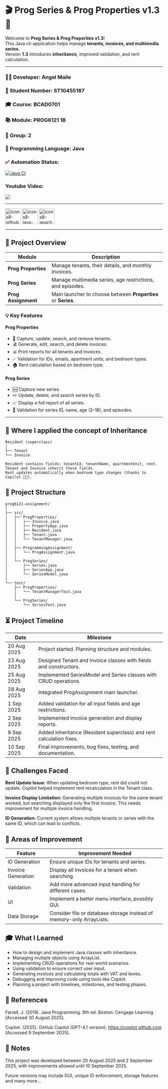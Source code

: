 # 🎬 Prog Series & Prog Properties v1.3 🏢



Welcome to **Prog Series & Prog Properties v1.3**!  
This Java cli-application helps manage **tenants, invoices, and multimedia series**.  
Version **1.3** introduces **inheritance**, improved validation, and rent calculation.

---
### 👩‍💻 Developer: Angel Maile
### 🔢 Student Number: ST10455187
### 🎓 Course: BCAD0701
### 📚 Module: PROG6121 1B
### 🏫 Group: 2
### 🔣 Programming Language: Java
### ✅ Automation Status:
[![Java CI](https://github.com/VCSTDN2024/prog5121-part-2-st10455187/actions/workflows/TestJava.yml/badge.svg)](https://github.com/VCSTDN2024/prog6112-practical-assignment-st10455187/tree/main/.github/workflows)

### Youtube Video:<br>
[![](https://github.com/user-attachments/assets/93407952-3c2d-42a0-b9a5-eb36013f5e2d)](https://youtu.be/5gGbNDaiwYQ)

---

<img width="50" height="50" alt="icons8-github-240" src="https://github.com/user-attachments/assets/483357b1-6b24-463f-8cf8-96f553616052" />
<img width="50" height="50" alt="icons8-java-240" src="https://github.com/user-attachments/assets/d70293ab-d733-43b0-9cdd-2d2092c0e287" />
<img width="50" height="50" alt="icons8-apache-netbeans-240" src="https://github.com/user-attachments/assets/a04be535-a5eb-4b1f-bd11-e25b012d9bfb" />

---


## 🚀 Project Overview

| Module | Description |
|--------|-------------|
| **Prog Properties** | Manage tenants, their details, and monthly invoices. |
| **Prog Series** | Manage multimedia series, age restrictions, and episodes. |
| **Prog Assignment** | Main launcher to choose between **Properties** or **Series**. |

### 💡 Key Features

#### Prog Properties
- 📝 Capture, update, search, and remove tenants.  
- 💰 Generate, edit, search, and delete invoices.  
- 📊 Print reports for all tenants and invoices.  
- ✅ Validation for IDs, emails, apartment units, and bedroom types.  
- 🏠 Rent calculation based on bedroom type.

#### Prog Series
- 🆕 Capture new series.  
- ✏️ Update, delete, and search series by ID.  
- 📈 Display a full report of all series.  
- 🎯 Validation for series ID, name, age (2–18), and episodes.

---

## 🧬 Where I applied the concept of Inheritance

```text
Resident (superclass)
│
├── Tenant
└── Invoice

Resident contains fields: tenantId, tenantName, apartmentUnit, rent.
Tenant and Invoice inherit these fields.
Rent updates automatically when bedroom type changes (thanks to Copilot 👨‍💻).
```

## 📁 Project Structure
```text
prog6121-assignment/
│
├── src/
│   ├── ProgProperties/
│   │   ├── Invoice.java 
│   │   ├── PropertyApp.java  
│   │   ├── Resident.java  
│   │   ├── Tenant.java     
│   │   └── TenantManager.java  
│   │
│   ├── ProgrammingAssignment/
│   │   └── ProgAssignment.java  
│   │
│   └── ProgSeries/
│       ├── Series.java  
│       ├── SeriesApp.java 
│       └── SeriesModel.java 
│
└── test/
    ├── ProgProperties/
    │   └── TenantManagerTest.java 
    │
    └── ProgSeries/
        └── SeriesTest.java
```

## ⏳ Project Timeline

| Date | Milestone |
|------|-----------|
| 20 Aug 2025 | Project started. Planning structure and modules. |
| 23 Aug 2025 | Designed Tenant and Invoice classes with fields and constructors. |
| 25 Aug 2025 | Implemented SeriesModel and Series classes with CRUD operations. |
| 28 Aug 2025 | Integrated ProgAssignment main launcher. |
| 1 Sep 2025 | Added validation for all input fields and age restrictions. |
| 2 Sep 2025 | Implemented invoice generation and display reports. |
| 9 Sep 2025 | Added inheritance (Resident superclass) and rent calculation fixes. |
| 10 Sep 2025 | Final improvements, bug fixes, testing, and documentation. |

## 🧩 Challenges Faced

**Rent Update Issue:**
When updating bedroom type, rent did could not update.
Copilot helped implement rent recalculation in the Tenant class.

**Invoice Display Limitation:**
Generating multiple invoices for the same tenant worked,
but searching displayed only the first invoice. This needs improvement for multiple invoice handling.

**ID Generation:**
Current system allows multiple tenants or series with the same ID,
which can lead to conflicts.

## 🔧 Areas of Improvement

| Feature | Improvement Needed |
|---------|-------------------|
| ID Generation | Ensure unique IDs for tenants and series. |
| Invoice Generation | Display all invoices for a tenant when searching. |
| Validation | Add more advanced input handling for different cases. |
| UI | Implement a better menu interface, possibly GUI. |
| Data Storage | Consider file or database storage instead of memory-only ArrayLists. |

## 🎓 What I Learned

- How to design and implement Java classes with inheritance.
- Managing multiple objects using ArrayList.
- Implementing CRUD operations for real-world scenarios.
- Using validation to ensure correct user input.
- Generating invoices and calculating totals with VAT and levies.
- Debugging and improving code using tools like Copilot.
- Planning a project with timelines, milestones, and testing phases.

## 📄 References

Farrell, J. (2019). Java Programming. 9th ed. Boston: Cengage Learning. [Accessed 30 August 2025].

Copilot. (2025). GitHub Copilot (GPT-4.1 version). https://copilot.github.com [Accessed 9 September 2025].

## 📝 Notes

This project was developed between 20 August 2025 and 2 September 2025,
with improvements allowed until 10 September 2025.

Future versions may include GUI, unique ID enforcement, storage features and many more...

